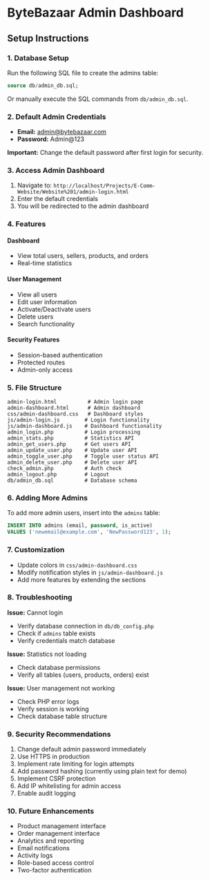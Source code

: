 # ByteBazaar Admin Dashboard

## Setup Instructions

### 1. Database Setup

Run the following SQL file to create the admins table:

```sql
source db/admin_db.sql;
```

Or manually execute the SQL commands from `db/admin_db.sql`.

### 2. Default Admin Credentials

- **Email:** admin@bytebazaar.com
- **Password:** Admin@123

**Important:** Change the default password after first login for security.

### 3. Access Admin Dashboard

1. Navigate to: `http://localhost/Projects/E-Comm-Website/Website%201/admin-login.html`
2. Enter the default credentials
3. You will be redirected to the admin dashboard

### 4. Features

#### Dashboard

- View total users, sellers, products, and orders
- Real-time statistics

#### User Management

- View all users
- Edit user information
- Activate/Deactivate users
- Delete users
- Search functionality

#### Security Features

- Session-based authentication
- Protected routes
- Admin-only access

### 5. File Structure

```
admin-login.html          # Admin login page
admin-dashboard.html      # Admin dashboard
css/admin-dashboard.css   # Dashboard styles
js/admin-login.js        # Login functionality
js/admin-dashboard.js    # Dashboard functionality
admin_login.php          # Login processing
admin_stats.php          # Statistics API
admin_get_users.php      # Get users API
admin_update_user.php    # Update user API
admin_toggle_user.php    # Toggle user status API
admin_delete_user.php    # Delete user API
check_admin.php          # Auth check
admin_logout.php         # Logout
db/admin_db.sql          # Database schema
```

### 6. Adding More Admins

To add more admin users, insert into the `admins` table:

```sql
INSERT INTO admins (email, password, is_active)
VALUES ('newemail@example.com', 'NewPassword123', 1);
```

### 7. Customization

- Update colors in `css/admin-dashboard.css`
- Modify notification styles in `js/admin-dashboard.js`
- Add more features by extending the sections

### 8. Troubleshooting

**Issue:** Cannot login

- Verify database connection in `db/db_config.php`
- Check if `admins` table exists
- Verify credentials match database

**Issue:** Statistics not loading

- Check database permissions
- Verify all tables (users, products, orders) exist

**Issue:** User management not working

- Check PHP error logs
- Verify session is working
- Check database table structure

### 9. Security Recommendations

1. Change default admin password immediately
2. Use HTTPS in production
3. Implement rate limiting for login attempts
4. Add password hashing (currently using plain text for demo)
5. Implement CSRF protection
6. Add IP whitelisting for admin access
7. Enable audit logging

### 10. Future Enhancements

- Product management interface
- Order management interface
- Analytics and reporting
- Email notifications
- Activity logs
- Role-based access control
- Two-factor authentication
